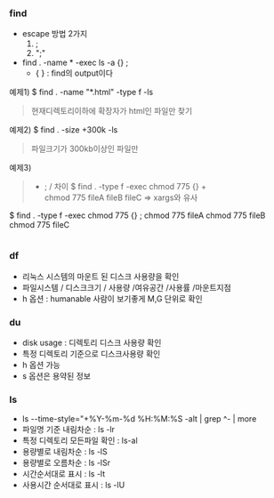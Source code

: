 ﻿### find
- escape 방법 2가지
	1. \;
	2. ";" 
- find . -name  * -exec ls -a {} \;
	- { } : find의 output이다 


예제1)
$ find . -name "*.html" -type f -ls
> 현재디렉토리이하에 확장자가 html인 파일만 찾기

예제2)
$ find . -size +300k -ls
> 파일크기가 300kb이상인 파일만

예제3)
 >  + ; / 차이
 $ find . -type f -exec chmod 775 {} +  
chmod 775 fileA fileB fileC
=> xargs와 유사
 
$ find . -type f -exec chmod 775 {} \;
chmod 775 fileA
chmod 775 fileB
chmod 775 fileC
```
```

### df
- 리눅스 시스템의 마운트 된 디스크 사용량을 확인
- 파일시스템 / 디스크크기 / 사용량 /여유공간 /사용률 /마운트지점
- h 옵션 : humanable 사람이 보기좋게 M,G 단위로 확인
### du
- disk usage : 디렉토리 디스크 사용량 확인
- 특정 디렉토리 기준으로 디스크사용량 확인
-  h 옵션 가능
-  s 옵션은 용약된 정보

### ls

- ls --time-style="+%Y-%m-%d %H:%M:%S -alt | grep ^- | more
- 파일명 기준 내림차순 : ls -lr
- 특정 디렉토리 모든파일 확인 : ls-al
- 용량별로 내림차순 : ls -lS
- 용량별로 오름차순 : ls -lSr
- 시간순서대로 표시  : ls -lt
- 사용시간 순서대로 표시 : ls -lU
